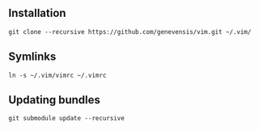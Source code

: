 Installation
------------
```
git clone --recursive https://github.com/genevensis/vim.git ~/.vim/
```

Symlinks
--------
```
ln -s ~/.vim/vimrc ~/.vimrc
```

Updating bundles
----------------
```
git submodule update --recursive
```
